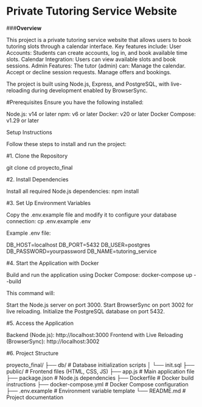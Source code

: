 # **Private Tutoring Service Website**

###**Overview**

This project is a private tutoring service website that allows users to book tutoring slots through a calendar interface. Key features include:
User Accounts: Students can create accounts, log in, and book available time slots.
Calendar Integration: Users can view available slots and book sessions.
Admin Features: The tutor (admin) can:
Manage the calendar.
Accept or decline session requests.
Manage offers and bookings.

The project is built using Node.js, Express, and PostgreSQL, with live-reloading during development enabled by BrowserSync.

#Prerequisites
Ensure you have the following installed:

Node.js: v14 or later
npm: v6 or later
Docker: v20 or later
Docker Compose: v1.29 or later

Setup Instructions

Follow these steps to install and run the project:

#1. Clone the Repository

git clone <repository-url>
cd proyecto_final

#2. Install Dependencies

Install all required Node.js dependencies:
npm install

#3. Set Up Environment Variables

Copy the .env.example file and modify it to configure your database connection:
cp .env.example .env

Example .env file:

DB_HOST=localhost
DB_PORT=5432
DB_USER=postgres
DB_PASSWORD=yourpassword
DB_NAME=tutoring_service

#4. Start the Application with Docker

Build and run the application using Docker Compose:
docker-compose up --build

This command will:

Start the Node.js server on port 3000.
Start BrowserSync on port 3002 for live reloading.
Initialize the PostgreSQL database on port 5432.


#5. Access the Application

Backend (Node.js): http://localhost:3000
Frontend with Live Reloading (BrowserSync): http://localhost:3002

#6. Project Structure

proyecto_final/
├── db/                 # Database initialization scripts
│   └── init.sql
├── public/             # Frontend files (HTML, CSS, JS)
├── app.js              # Main application file
├── package.json        # Node.js dependencies
├── Dockerfile          # Docker build instructions
├── docker-compose.yml  # Docker Compose configuration
├── .env.example        # Environment variable template
└── README.md           # Project documentation
